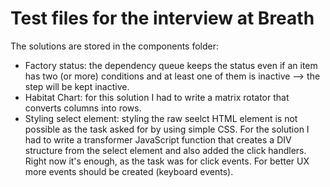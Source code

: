 # Test files for the interview at Breath

The solutions are stored in the components folder:

- Factory status: the dependency queue keeps the status even if an item has two (or more) conditions and at least one of them is inactive --> the step will be kept inactive.
- Habitat Chart: for this solution I had to write a matrix rotator that converts columns into rows.
- Styling select element: styling the raw seelct HTML element is not possible as the task asked for by using simple CSS. For the solution I had to write a transformer JavaScript function that creates a DIV structure from the select element and also added the click handlers. Right now it's enough, as the task was for click events. For better UX more events should be created (keyboard events).

